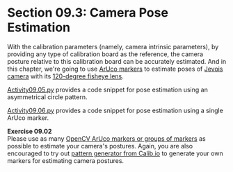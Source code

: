 # Section 09.3: Camera Pose Estimation


With the calibration parameters (namely, camera intrinsic parameters), by providing any type of calibration board as the reference, the camera posture relative to this calibration board can be accurately estimated. And in this chapter, we're going to use [ArUco markers](https://docs.opencv.org/master/d9/d6a/group__aruco.html) to estimate poses of [Jevois camera](https://www.jevoisinc.com/products/jevois-a33-smart-machine-vision-camera?variant=36249051018) with its [120-degree fisheye lens](https://www.jevoisinc.com/products/jevois-1-3mp-sensor-with-120deg-fisheye-lens).


[Activity09.05.py](../Activity09.05/Activity09.05.py) provides a code snippet for pose estimation using an asymmetrical circle pattern.


[Activity09.06.py](../Activity09.06/Activity09.06.py) provides a code snippet for pose estimation using a single ArUco marker.


**Exercise 09.02**<br/>
Please use as many [OpenCV ArUco markers or groups of markers](https://docs.opencv.org/master/d9/d6a/group__aruco.html) as possible to estimate your camera's postures. Again, you are also encouraged to try out [pattern generator from Calib.io](https://calib.io/pages/camera-calibration-pattern-generator) to generate your own markers for estimating camera postures.


